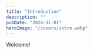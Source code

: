```yaml
---
title: "Introduction"
description: ""
pubDate: "2024-11-01"
heroImage: "/covers/intro.webp"
---
```


Welcome!
